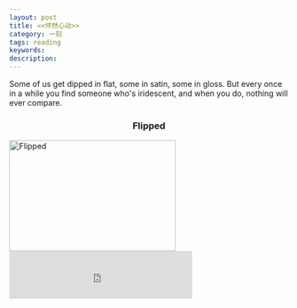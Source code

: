 ```yaml
---
layout: post
title: <<怦然心动>>
category: 一刻
tags: reading
keywords:
description:
---
```


Some of us get dipped in flat, some in satin, some in gloss. But every once in a while you find someone who's iridescent, and when you do, nothing will ever compare.

<h3 align = "center">Flipped</h3>

<img src="https://dn-yeungben.qbox.me/public/img/flipped.png" width = "300" height = "200" alt="Flipped" align=center />

<iframe frameborder="no" border="0" marginwidth="0" marginheight="0" width=330 height=86 src="http://music.163.com/outchain/player?type=2&id=2175282&auto=1&height=66"></iframe>
